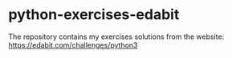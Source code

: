 # python-exercises-edabit
The repository contains my exercises solutions from the website: https://edabit.com/challenges/python3 
